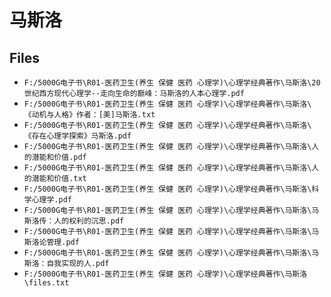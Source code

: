 # 马斯洛

## Files

- `F:/5000G电子书\R01-医药卫生(养生 保健 医药 心理学)\心理学经典著作\马斯洛\20世纪西方现代心理学--走向生命的巅峰：马斯洛的人本心理学.pdf`
- `F:/5000G电子书\R01-医药卫生(养生 保健 医药 心理学)\心理学经典著作\马斯洛\《动机与人格》作者：[美]马斯洛.txt`
- `F:/5000G电子书\R01-医药卫生(养生 保健 医药 心理学)\心理学经典著作\马斯洛\《存在心理学探索》马斯洛.pdf`
- `F:/5000G电子书\R01-医药卫生(养生 保健 医药 心理学)\心理学经典著作\马斯洛\人的潜能和价值.pdf`
- `F:/5000G电子书\R01-医药卫生(养生 保健 医药 心理学)\心理学经典著作\马斯洛\人的潜能和价值.txt`
- `F:/5000G电子书\R01-医药卫生(养生 保健 医药 心理学)\心理学经典著作\马斯洛\科学心理学.pdf`
- `F:/5000G电子书\R01-医药卫生(养生 保健 医药 心理学)\心理学经典著作\马斯洛\马斯洛传：人的权利的沉思.pdf`
- `F:/5000G电子书\R01-医药卫生(养生 保健 医药 心理学)\心理学经典著作\马斯洛\马斯洛论管理.pdf`
- `F:/5000G电子书\R01-医药卫生(养生 保健 医药 心理学)\心理学经典著作\马斯洛\马斯洛：自我实现的人.pdf`
- `F:/5000G电子书\R01-医药卫生(养生 保健 医药 心理学)\心理学经典著作\马斯洛\files.txt`

